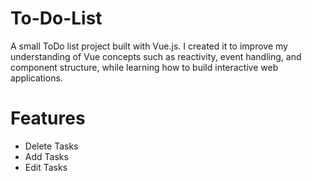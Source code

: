# To-Do-List

A small ToDo list project built with Vue.js. I created it to improve my understanding of Vue concepts such as reactivity, event handling, and component structure, while learning how to build interactive web applications.


# Features
<ul>
<li>Delete Tasks</li>
<li>Add Tasks</li>
<li>Edit Tasks</li>
</ul>



